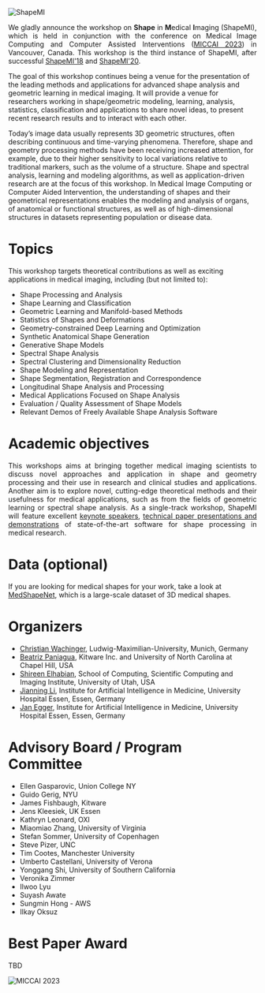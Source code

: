 ![ShapeMI](images/LogoShapeMI.png "ShapeMI MICCAI 2023: 3rd Workshop on Shape in Medical Imaging")

<p align="justify"> We gladly announce the workshop on <span style="font-weight:bold">Shape</span> in <span style="font-weight:bold">M</span>edical <span style="font-weight:bold">I</span>maging (ShapeMI), which is held in conjunction with the conference on Medical Image Computing and Computer Assisted Interventions (<a href="https://conferences.miccai.org/2023/en/" target="_blank">MICCAI 2023</a>) in Vancouver, Canada. This workshop is the third instance of ShapeMI, after successful <a href="https://sesami.github.io/shapemi2018/" target="_blank">ShapeMI'18</a> and <a href="https://sesami.github.io/shapemi2010/" target="_blank">ShapeMI'20</a>.

The goal of this workshop continues being a venue for the presentation of the leading methods and applications for advanced shape analysis and geometric learning in medical imaging. It will provide a venue for researchers working in shape/geometric modeling, learning, analysis, statistics, classification and applications to share novel ideas, to present recent research results and to interact with each other.

Today’s image data usually represents 3D geometric structures, often describing continuous and time-varying phenomena. Therefore, shape and geometry processing methods have been receiving increased attention, for example, due to their higher sensitivity to local variations relative to traditional markers, such as the volume of a structure. Shape and spectral analysis, learning and modeling algorithms, as well as application-driven research are at the focus of this workshop. In Medical Image Computing or Computer Aided Intervention, the understanding of shapes and their geometrical representations enables the modeling and analysis of organs, of anatomical or functional structures, as well as of high-dimensional structures in datasets representing population or disease data.
 </p>

# Topics
This workshop targets theoretical contributions as well as exciting applications in medical imaging, including (but not limited to):

- Shape Processing and Analysis
- Shape Learning and Classification
- Geometric Learning and Manifold-based Methods
- Statistics of Shapes and Deformations
- Geometry-constrained Deep Learning and Optimization
- Synthetic Anatomical Shape Generation
- Generative Shape Models
- Spectral Shape Analysis
- Spectral Clustering and Dimensionality Reduction
- Shape Modeling and Representation
- Shape Segmentation, Registration and Correspondence
- Longitudinal Shape Analysis and Processing
- Medical Applications Focused on Shape Analysis
- Evaluation / Quality Assessment of Shape Models
- Relevant Demos of Freely Available Shape Analysis Software

# Academic objectives
<p align="justify"> This workshops aims at bringing together medical imaging scientists to discuss novel approaches and application in shape and geometry processing and their use in research and clinical studies and applications. Another aim is to explore novel, cutting-edge theoretical methods and their usefulness for medical applications, such as from the fields of geometric learning or spectral shape analysis. As a single-track workshop, ShapeMI will feature excellent <a href="https://shapemi.github.io/keynotes/">keynote speakers</a>, <a href="https://shapemi.github.io/submission/">technical paper presentations and demonstrations</a> of state-of-the-art software for shape processing in medical research. </p>

# Data (optional)
If you are looking for medical shapes for your work, take a look at <a href="https://medshapenet.ikim.nrw/">MedShapeNet</a>, which is a large-scale dataset of 3D medical shapes.

# Organizers
- [Christian Wachinger](http://wachinger.devweb.mwn.de/people/), Ludwig-Maximilian-University, Munich, Germany
- [Beatriz Paniagua](https://www.kitware.com/beatriz-paniagua/), Kitware Inc. and University of North Carolina at Chapel Hill, USA
- [Shireen Elhabian](http://www.sci.utah.edu/~shireen/), School of Computing, Scientific Computing and Imaging Institute, University of Utah, USA
- [Jianning Li](https://scholar.google.com/citations?user=qPPTM_AAAAAJ&hl=en&authuser=2), Institute for Artificial Intelligence in Medicine, University Hospital Essen, Essen, Germany
- [Jan Egger](http://www.janegger.de/), Institute for Artificial Intelligence in Medicine, University Hospital Essen, Essen, Germany

# Advisory Board / Program Committee

- Ellen Gasparovic, Union College NY
- Guido Gerig, NYU 
- James Fishbaugh, Kitware
- Jens Kleesiek, UK Essen
- Kathryn Leonard, OXI 
- Miaomiao Zhang, University of Virginia 
- Stefan Sommer, University of Copenhagen
- Steve Pizer, UNC
- Tim Cootes, Manchester University
- Umberto Castellani, University of Verona
- Yonggang Shi, University of Southern California
- Veronika Zimmer
- Ilwoo Lyu
- Suyash Awate
- Sungmin Hong - AWS
- Ilkay Oksuz



# Best Paper Award

TBD

![MICCAI 2023](images/miccai2023-logo.png "26th International Conference on Medical Image Computing and Computer Assisted Intervention, MICCAI 2023")


